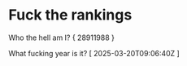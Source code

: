 # Fuck the rankings

Who the hell am I?
{ 28911988 }

What fucking year is it?
[ 2025-03-20T09:06:40Z ]
